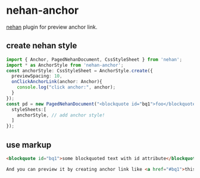 # nehan-anchor

[nehan](https://github.com/tategakibunko/nehan) plugin for preview anchor link.

## create nehan style

```typescript
import { Anchor, PagedNehanDocument, CssStyleSheet } from 'nehan';
import * as AnchorStyle from 'nehan-anchor';
const anchorStyle: CssStyleSheet = AnchorStyle.create({
  previewSpacing: 10,
  onClickAnchorLink(anchor: Anchor){
    console.log("click anchor:", anchor);
  }
});
const pd = new PagedNehanDocument("<blockquote id="bq1">foo</blockquote><a href="#bq1">hover</a>", {
  styleSheets:[
    anchorStyle, // add anchor style!
  ]
});
```

## use markup

```html
<blockquote id="bq1">some blockquoted text with id attribute</blockquote>

And you can preview it by creating anchor link like <a href="#bq1">this</a>.
```
